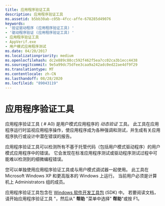 ```yaml
---
title: 应用程序验证工具
description: 应用程序验证工具
ms.assetid: b5bb30ab-c05b-4fcc-affe-678285d49076
keywords:
- '验证驱动程序 (应用程序验证工具) '
- '驱动程序验证 (应用程序验证工具) '
- 应用程序验证工具
- AppVerif.exe
- 用户模式应用程序测试
ms.date: 04/20/2017
ms.localizationpriority: medium
ms.openlocfilehash: dc2e889c88cc592f462f5ea7cc02ca3b1ecc4438
ms.sourcegitcommit: 9e5a99dc75dfee3caa9a242adc0ed22ae4df9f29
ms.translationtype: MT
ms.contentlocale: zh-CN
ms.lasthandoff: 08/28/2020
ms.locfileid: "89043119"
---
```

# <a name="application-verifier"></a>应用程序验证工具


应用程序验证工具 ( # A0) 是用户模式应用程序的 *动态验证* 工具。 此工具在应用程序运行时监视应用程序操作，使应用程序成为各种强调和测试，并生成有关应用程序执行或设计中潜在错误的报告。

应用程序验证工具可以检测所有不基于托管代码（包括用户模式驱动程序）的用户模式应用程序中的错误。 它会发现在标准应用程序测试或驱动程序测试过程中可能难以检测到的细微编程错误。

您可以单独使用应用程序验证工具或与用户模式调试器一起使用。 此工具在 Microsoft Windows XP 和更高版本的 Windows 上运行。 当前用户必须是计算机上 Administrators 组的成员。

应用程序验证工具包含在 [Windows 软件开发工具包](https://developer.microsoft.com/windows/downloads/windows-10-sdk/) (SDK) 中。 若要阅读文档，请开始应用程序验证工具 "，然后从" **帮助** "菜单中选择" **帮助**"或按 F1。

 

 





